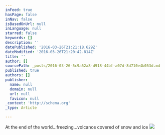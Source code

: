 ```yaml
---
inFeed: true
hasPage: false
inNav: false
isBasedOnUrl: null
inLanguage: null
starred: false
keywords: []
description: ''
datePublished: '2016-03-26T21:21:18.629Z'
dateModified: '2016-03-26T21:20:42.814Z'
title: ''
author: []
sourcePath: _posts/2016-03-26-5c9a52a8-d918-44bf-a07d-8d710e4b053d.md
published: true
authors: []
publisher:
  name: null
  domain: null
  url: null
  favicon: null
_context: 'http://schema.org'
_type: Article

---
```

At the end of the world...freezing...volcanos covered of snow and ice
![](https://the-grid-user-content.s3-us-west-2.amazonaws.com/663ba9ec-0f22-40a7-9e9b-9de74aee9a5a.jpg)